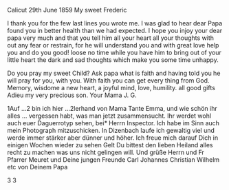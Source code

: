  Calicut 29th June 1859
My sweet Frederic

I thank you for the few last lines you wrote me. I was glad to hear dear Papa found you in better health than we had expected. I hope you injoy your dear papa very much and that you tell him all your heart all your thoughts with out any fear or restrain, for he will understand you and with great love help you and do you good! loose no time while you have him to bring out of your little heart the dark and sad thoughts which make you some time unhappy.

Do you pray my sweet Child? Ask papa what is faith and having told you he will pray for you, with you. With faith you can get every thing from God. Memory, wisdome a new heart, a joyful mind, love, humility. all good gifts Adieu my very precious son.
 Your Mama J. G.



1Auf ...2 bin ich hier ...2lerhand von Mama Tante Emma, und wie schön ihr alles ... vergessen habt, was man jetzt zusammensucht. Ihr werdet wohl auch euer Daguerrotyp sehen, bei* Herrn Inspector. Ich habe im Sinn auch mein Photograph mitzuschicken. In Dizenbach laufe ich gewaltig viel und werde immer stärker aber dünner und höher. Ich freue mich darauf Dich in einigen Wochen wieder zu sehen Gelt Du bittest den lieben Heiland alles recht zu machen was uns nicht gelingen will. Und grüße Herrn und Fr Pfarrer Meuret und Deine jungen Freunde Carl Johannes Christian Wilhelm etc von Deinem  Papa

<Auf einige Tag>3 <und sehe allerhand>3

